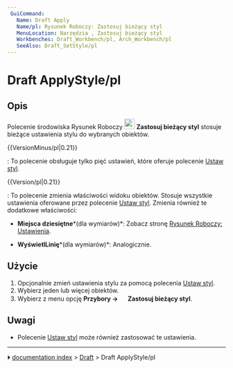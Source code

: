 ```yaml
---
 GuiCommand:
   Name: Draft Apply
   Name/pl: Rysunek Roboczy: Zastosuj bieżący styl
   MenuLocation: Narzędzia , Zastosuj bieżący styl
   Workbenches: Draft_Workbench/pl, Arch_Workbench/pl
   SeeAlso: Draft_SetStyle/pl
---
```


# Draft ApplyStyle/pl



## Opis

Polecenie środowiska Rysunek Roboczy <img alt="" src=images/Draft_ApplyStyle.svg  style="width:24px;"> **Zastosuj bieżący styl** stosuje bieżące ustawienia stylu do wybranych obiektów.


{{VersionMinus/pl|0.21}}

: To polecenie obsługuje tylko pięć ustawień, które oferuje polecenie [Ustaw styl](Draft_SetStyle/pl.md).


{{Version/pl|0.21}}

: To polecenie zmienia właściwości widoku obiektów. Stosuje wszystkie ustawienia oferowane przez polecenie [Ustaw styl](Draft_SetStyle/pl.md). Zmienia również te dodatkowe właściwości:

-    **Miejsca dziesiętne***(dla wymiarów)*: Zobacz stronę [Rysunek Roboczy: Ustawienia](Draft_Preferences/pl#Teksty_i_wymiary.md).

-    **WyświetlLinię***(dla wymiarów)*: Analogicznie.



## Użycie

1.  Opcjonalnie zmień ustawienia stylu za pomocą polecenia [Ustaw styl](Draft_SetStyle/pl.md).
2.  Wybierz jeden lub więcej obiektów.
3.  Wybierz z menu opcję **Przybory → <img src="images/Draft_ApplyStyle.svg" width=16px> Zastosuj bieżący styl**.



## Uwagi

-   Polecenie [Ustaw styl](Draft_SetStyle/pl.md) może również zastosować te ustawienia.



---
⏵ [documentation index](../README.md) > [Draft](Draft_Workbench.md) > Draft ApplyStyle/pl
